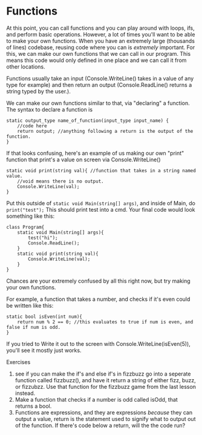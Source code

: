 # Functions
At this point, you can call functions and you can play around with loops, ifs, and perform basic operations. However, a lot of times you'll want to be able to make your own functions. When you have an extremely large (thousands of lines) codebase, reusing code where you can is *extremely* important. For this, we can make our own functions that we can call in our program. This means this code would only defined in one place and we can call it from other locations. 

Functions usually take an input (Console.WriteLine() takes in a value of any type for example) and then return an output (Console.ReadLine() returns a string typed by the user.).

We can make our own functions similar to that, via "declaring" a function. The syntax to declare a function is
```CSharp
static output_type name_of_function(input_type input_name) {
    //code here
    return output; //anything following a return is the output of the function.
}
```
If that looks confusing, here's an example of us making our own "print" function that print's a value on screen via Console.WriteLine()

```CSharp
static void print(string val){ //function that takes in a string named value. 
    //void means there is no output.
    Console.WriteLine(val);
}
```
Put this outside of ``static void Main(string[] args)``, and inside of Main, do ``print("test");`` This should print test into a cmd. Your final code would look something like this:

```CSharp
class Program{
    static void Main(string[] args){
        test("hi");
        Console.ReadLine();
    }
    static void print(string val){
        Console.WriteLine(val);
    }
}
```

Chances are your extremely confused by all this right now, but try making your own functions.

For example, a function that takes a number, and checks if it's even could be written like this:

```CSharp
static bool isEven(int num){
    return num % 2 == 0; //this evaluates to true if num is even, and false if num is odd.
}
```

If you tried to Write it out to the screen with Console.WriteLine(isEven(5)), you'll see it mostly just works.

Exercises

1. see if you can make the if's and else if's in fizzbuzz go into a seperate function called fizzbuzz(), and have it return a string of either fizz, buzz, or fizzubzz. Use that function for the fizzbuzz game from the last lesson instead.
2. Make a function that checks if a number is odd called isOdd, that returns a bool.
3. Functions are expressions, and they are expressions *because* they can output a value, return is the statement used to signify what to output out of the function. If there's code below a return, will the the code run?

